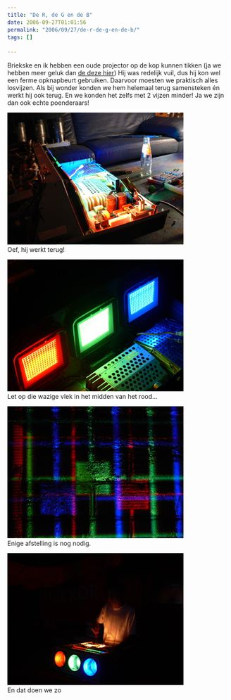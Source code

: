 ```yaml
---
title: "De R, de G en de B"
date: 2006-09-27T01:01:56
permalink: "2006/09/27/de-r-de-g-en-de-b/"
tags: []

---
```

Briekske en ik hebben een oude projector op de kop kunnen tikken (ja we hebben meer geluk dan [de deze hier](http://www.neatorama.com/2006/09/26/javelin-impales-judge/ "http://www.neatorama.com/2006/09/26/javelin-impales-judge/")) Hij was redelijk vuil, dus hij kon wel een ferme opknapbeurt gebruiken. Daarvoor moesten we praktisch alles losvijzen. Als bij wonder konden we hem helemaal terug samensteken én werkt hij ook terug. En we konden het zelfs met 2 vijzen minder! Ja we zijn dan ook echte poenderaars!

![beamer1](/images/blog/2006/09/p1040241.jpg)  
Oef, hij werkt terug!

![p1040248.jpg](/images/blog/2006/09/p1040248.jpg)  
Let op die wazige vlek in het midden van het rood…

![p1040251.jpg](/images/blog/2006/09/p1040251.jpg)  
Enige afstelling is nog nodig.

![p1040266.jpg](/images/blog/2006/09/p1040266.jpg)  
En dat doen we zo
